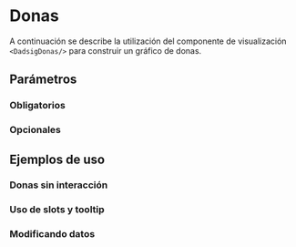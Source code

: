 # Donas

A continuación se describe la utilización del componente de visualización `<DadsigDonas/>` para construir un gráfico de 
donas.

## Parámetros

### Obligatorios

### Opcionales

## Ejemplos de uso

### Donas sin interacción

### Uso de slots y tooltip

### Modificando datos